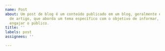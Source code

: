 ```yaml
---
name: Post
about: Um post de blog é um conteúdo publicado em um blog, geralmente escrito em formato
  de artigo, que aborda um tema específico com o objetivo de informar, entreter ou
  engajar o público.
title: ''
labels: post
assignees: ''

---
```


